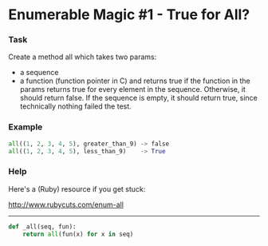 # Enumerable Magic #1 - True for All?

### Task
Create a method all which takes two params:

* a sequence
* a function (function pointer in C)
and returns true if the function in the params returns true for every element in the sequence. Otherwise, it should return false. If the sequence is empty, it should return true, since technically nothing failed the test.

### Example
```py
all((1, 2, 3, 4, 5), greater_than_9) -> false
all((1, 2, 3, 4, 5), less_than_9)    -> True
```
### Help
Here's a (Ruby) resource if you get stuck:

http://www.rubycuts.com/enum-all

---

```py
def _all(seq, fun): 
    return all(fun(x) for x in seq)
```
